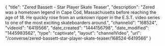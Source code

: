 {
    "title": "Zered Bassett - Star Player Skate Teaser",
    "description": "Zered was a hometown legend in Cape Cod, Massachusetts before reaching the age of 18. He quickly rose from an unknown ripper in the E.S.T. video series to one of the most exciting skateboarders around.",
    "channelid": "168524",
    "videoid": "6419566",
    "date_created": "1444156798",
    "date_modified": "1445983562",
    "type": "captivate",
    "layout": "channelVideo",
    "url": "\/converse\/zered-bassett-star-player-skate-teaser\/168524-6419566"
}